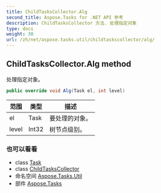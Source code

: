 ```yaml
---
title: ChildTasksCollector.Alg
second_title: Aspose.Tasks for .NET API 参考
description: ChildTasksCollector 方法. 处理指定对象
type: docs
weight: 30
url: /zh/net/aspose.tasks.util/childtaskscollector/alg/
---
```

## ChildTasksCollector.Alg method

处理指定对象。

```csharp
public override void Alg(Task el, int level)
```

| 范围 | 类型 | 描述 |
| --- | --- | --- |
| el | Task | 要处理的对象。 |
| level | Int32 | 树节点级别。 |

### 也可以看看

* class [Task](../../../aspose.tasks/task/)
* class [ChildTasksCollector](../)
* 命名空间 [Aspose.Tasks.Util](../../childtaskscollector/)
* 部件 [Aspose.Tasks](../../../)


